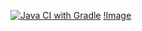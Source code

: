 [![Java CI with Gradle](https://github.com/AnastasiaLobanova1/Automat5Patterns1/actions/workflows/gradle.yml/badge.svg)](https://github.com/AnastasiaLobanova1/Automat5Patterns1/actions/workflows/gradle.yml)
[!Image](https://thumb.cloud.mail.ru/weblink/thumb/xw1/UqNm/81XBCkpNk)
